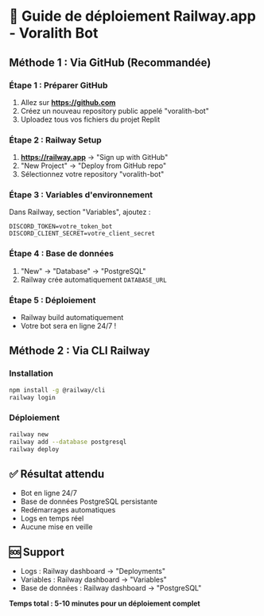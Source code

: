 # 🚀 Guide de déploiement Railway.app - Voralith Bot

## Méthode 1 : Via GitHub (Recommandée)

### Étape 1 : Préparer GitHub
1. Allez sur **https://github.com**
2. Créez un nouveau repository public appelé "voralith-bot"
3. Uploadez tous vos fichiers du projet Replit

### Étape 2 : Railway Setup
1. **https://railway.app** → "Sign up with GitHub"
2. "New Project" → "Deploy from GitHub repo"
3. Sélectionnez votre repository "voralith-bot"

### Étape 3 : Variables d'environnement
Dans Railway, section "Variables", ajoutez :
```
DISCORD_TOKEN=votre_token_bot
DISCORD_CLIENT_SECRET=votre_client_secret
```

### Étape 4 : Base de données
1. "New" → "Database" → "PostgreSQL"
2. Railway crée automatiquement `DATABASE_URL`

### Étape 5 : Déploiement
- Railway build automatiquement
- Votre bot sera en ligne 24/7 !

## Méthode 2 : Via CLI Railway

### Installation
```bash
npm install -g @railway/cli
railway login
```

### Déploiement
```bash
railway new
railway add --database postgresql
railway deploy
```

## ✅ Résultat attendu
- Bot en ligne 24/7
- Base de données PostgreSQL persistante  
- Redémarrages automatiques
- Logs en temps réel
- Aucune mise en veille

## 🆘 Support
- Logs : Railway dashboard → "Deployments"
- Variables : Railway dashboard → "Variables"
- Base de données : Railway dashboard → "PostgreSQL"

**Temps total : 5-10 minutes pour un déploiement complet**